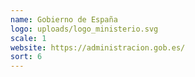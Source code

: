 ```yaml
---
name: Gobierno de España
logo: uploads/logo_ministerio.svg
scale: 1
website: https://administracion.gob.es/
sort: 6
---
```

